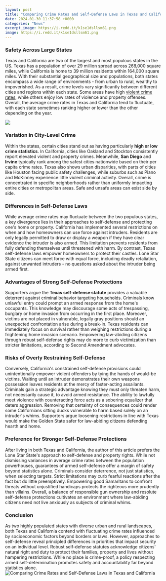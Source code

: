 ```yaml
---
layout: post
title: "Comparing Crime Rates and Self-Defense Laws in Texas and California"
date: 2024-01-30 11:37:58 +0000
categories: "News"
excerpt_image: https://i.redd.it/k1se1dsllsm61.png
image: https://i.redd.it/k1se1dsllsm61.png
---
```


### Safety Across Large States
Texas and California are two of the largest and most populous states in the US. Texas has a population of over 29 million spread across 268,000 square miles, while California is home to 39 million residents within 164,000 square miles. With their substantial geographical size and populations, both states encompass a wide range of environments - from urban to rural, wealthy to impoverished. As a result, crime levels vary significantly between different cities and regions within each state. Some areas have high [violent crime rates](https://store.fi.io.vn/collection/abdo), while others enjoy low rates of violence and property offenses. Overall, the average crime rates in Texas and California tend to fluctuate, with each state sometimes ranking higher or lower than the other depending on the year.

![](https://scharfflawfirm.com/wp-content/uploads/2017/04/Screen-Shot-2017-04-06-at-3.15.18-PM-1024x531.png)
### Variation in City-Level Crime  
Within the states, certain cities stand out as having particularly **high or low crime statistics**. In California, cities like Oakland and Stockton consistently report elevated violent and property crimes. Meanwhile, **San Diego** and **Irvine** typically rank among the safest cities nationwide based on their per capita crime rates. Texas also shows urban disparities, with parts of cities like Houston facing public safety challenges, while suburbs such as Plano and McKinney experience little violent criminal activity. Overall, crime is concentrated in specific neighborhoods rather than uniformly impacting entire cities or metropolitan areas. Safe and unsafe areas can exist side by side.
### Differences in Self-Defense Laws
While average crime rates may fluctuate between the two populous states, a key divergence lies in their approaches to self-defense and protecting one's home or property. California has implemented several restrictions on when and how homeowners can use force against intruders. Residents are only legally permitted to draw or display a weapon if they have clear evidence the intruder is also armed. This limitation prevents residents from fully defending themselves until threatened with harm. By contrast, Texas self-defense laws empower homeowners to protect their castles. Lone Star State citizens can meet force with equal force, including deadly retaliation, against unwanted intruders - no questions asked about the intruder being armed first. 
### Advantages of Strong Self-Defense Protections
Supporters argue the **Texas self-defense statute** provides a valuable deterrent against criminal behavior targeting households. Criminals know unlawful entry could prompt an armed response from the home's occupants. This knowledge may discourage some acts of trespassing, burglary or home invasion from occurring in the first place. Moreover, victims are not placed in vulnerable, legally gray positions should an unexpected confrontation arise during a break-in. Texas residents can immediately focus on survival rather than weighing restrictions during a frightening home invasion scenario. Empowering law-abiding citizens through robust self-defense rights may do more to curb victimization than stricter limitations, according to Second Amendment advocates.
### Risks of Overly Restraining Self-Defense
Conversely, California's constrained self-defense provisions could unintentionally empower violent offenders by tying the hands of would-be victims. Waiting until an intruder demonstrates their own weapons possession leaves residents at the mercy of faster-acting assailants. Criminals gain a strategic advantage knowing they must only threaten harm, not necessarily cause it, to avoid armed resistance. The ability to lawfully meet violence with counteracting force acts as a sobering equalizer that deters aggression. Removing that certainty of consequences could render some Californians sitting ducks vulnerable to harm based solely on an intruder's whims. Supporters argue loosening restrictions in line with Texas would make the Golden State safer for law-abiding citizens defending hearth and home.
### Preference for Stronger Self-Defense Protections
After living in both Texas and California, the author of this article prefers the Lone Star State's approach to self-defense and property rights. While not dismissing variances in average crime rates between the population powerhouses, guarantees of armed self-defense offer a margin of safety beyond statistics alone. Criminals consider deterrence, not just statistics, when selecting targets. Strict limitations may curb fearful reactions after the fact but do little preemptively. Empowering good Samaritans to confront threats without unjustified handicaps protects the righteous more prudently than villains. Overall, a balance of responsible gun ownership and resolute self-defense protections cultivates an environment where law-abiding citizens need not live anxiously as subjects of criminal whims.
### Conclusion
As two highly populated states with diverse urban and rural landscapes, both Texas and California contend with fluctuating crime rates influenced by socioeconomic factors beyond borders or laws. However, approaches to self-defense reveal principled differences in priorities that impact security on an individual level. Robust self-defense statutes acknowledge citizens' natural right and duty to protect their families, property and lives without hampering restrictions. While no place is crime-proof, a policy respecting armed self-determination promotes safety and accountability far beyond statistics alone.
![Comparing Crime Rates and Self-Defense Laws in Texas and California](https://i.redd.it/k1se1dsllsm61.png)